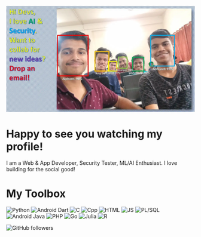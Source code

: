 
![FaceRecognitionImg](/img001e.webp)
# Happy to see you watching my profile!
I am a Web & App Developer, Security Tester, ML/AI Enthusiast.
I love building for the social good!

# My Toolbox
![Python](https://img.shields.io/badge/Language-Python-Green)
![Android Dart](https://img.shields.io/badge/Language-Android-Dart-Green)
![C](https://img.shields.io/badge/Language-C-Green)
![Cpp](https://img.shields.io/badge/Language-C++-Green)
![HTML](https://img.shields.io/badge/Language-HTML-Green)
![JS](https://img.shields.io/badge/Language-JS-Green)
![PL/SQL](https://img.shields.io/badge/Language-PL_SQL-Green)
![Android Java](https://img.shields.io/badge/Language-Android_Java-Green)
![PHP](https://img.shields.io/badge/Language-PHP-Green)
![Go](https://img.shields.io/badge/Language-Go-Green)
![Julia](https://img.shields.io/badge/Language-Julia-Green)
![R](https://img.shields.io/badge/Language-R-Green)

![GitHub followers](https://img.shields.io/github/followers/AJV009?style=flat-square)